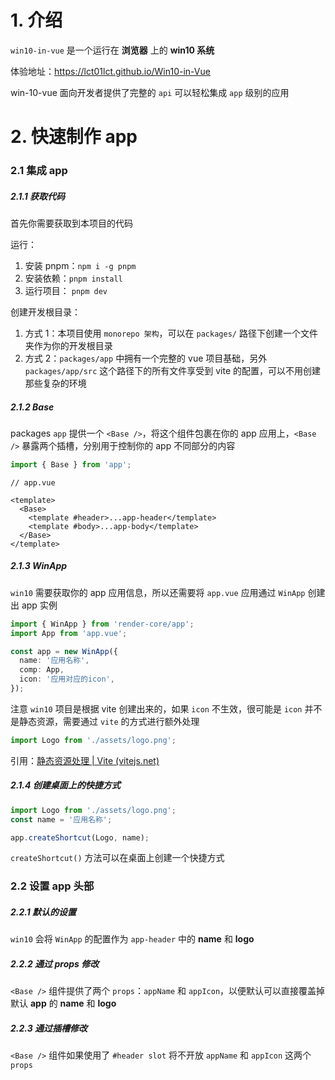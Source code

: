 # 1. 介绍

`win10-in-vue` 是一个运行在 **浏览器** 上的 **win10 系统**

体验地址：https://lct01lct.github.io/Win10-in-Vue

win-10-vue 面向开发者提供了完整的 `api` 可以轻松集成 `app` 级别的应用

# 2. 快速制作 app

### 2.1 集成 app

##### 2.1.1 获取代码

首先你需要获取到本项目的代码

运行：

1. 安装 pnpm：`npm i -g pnpm`
2. 安装依赖：`pnpm install`
3. 运行项目： `pnpm dev`

创建开发根目录：

1. 方式 1：本项目使用 `monorepo 架构`，可以在 `packages/` 路径下创建一个文件夹作为你的开发根目录
2. 方式 2：`packages/app` 中拥有一个完整的 vue 项目基础，另外 `packages/app/src` 这个路径下的所有文件享受到 vite 的配置，可以不用创建那些复杂的环境

##### 2.1.2 Base

packages `app` 提供一个 `<Base />`，将这个组件包裹在你的 app 应用上，`<Base />` 暴露两个插槽，分别用于控制你的 app 不同部分的内容

```ts
import { Base } from 'app';
```

```vue
// app.vue

<template>
  <Base>
    <template #header>...app-header</template>
    <template #body>...app-body</template>
  </Base>
</template>
```

##### 2.1.3 WinApp

`win10` 需要获取你的 app 应用信息，所以还需要将 `app.vue` 应用通过 `WinApp` 创建出 app 实例

```ts
import { WinApp } from 'render-core/app';
import App from 'app.vue';

const app = new WinApp({
  name: '应用名称',
  comp: App,
  icon: '应用对应的icon',
});
```

注意 `win10` 项目是根据 vite 创建出来的，如果 `icon` 不生效，很可能是 `icon` 并不是静态资源，需要通过 `vite` 的方式进行额外处理

```ts
import Logo from './assets/logo.png';
```

引用：[静态资源处理 | Vite (vitejs.net)](https://www.vitejs.net/guide/assets.html)

##### 2.1.4 创建桌面上的快捷方式

```ts
import Logo from './assets/logo.png';
const name = '应用名称';

app.createShortcut(Logo, name);
```

`createShortcut()` 方法可以在桌面上创建一个快捷方式

### 2.2 设置 app 头部

##### 2.2.1 默认的设置

`win10` 会将 `WinApp` 的配置作为 `app-header` 中的 **name** 和 **logo**

##### 2.2.2 通过 props 修改

`<Base />` 组件提供了两个 `props`：`appName` 和 `appIcon`，以便默认可以直接覆盖掉默认 **app** 的 **name** 和 **logo**

##### 2.2.3 通过插槽修改

`<Base />` 组件如果使用了 `#header slot` 将不开放 `appName` 和 `appIcon` 这两个 `props`
